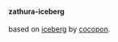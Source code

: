 #### zathura-iceberg

based on [iceberg](https://github.com/cocopon/iceberg.vim) by [cocopon](https://github.com/cocopon).
